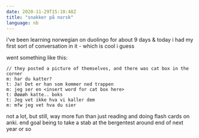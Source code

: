 ```yaml
---
date: 2020-11-29T15:10:48Z
title: "snakker på norsk"
language: nb
---
```


i've been learning norwegian on duolingo for about 9 days & today i had my first sort of conversation in it - which is cool i guess

went something like this:

    // they posted a picture of themselves, and there was cat box in the corner
    m: har du katter?
    t: Ja! Det er han som kommer ned trappen
    m: jeg ser en <insert word for cat box here>
    t: Øøøøh katte.. boks
    t: Jeg vet ikke hva vi kaller dem
    m: mfw jeg vet hva du sier

not a lot, but still, way more fun than just reading and doing flash cards on anki.
end goal being to take a stab at the bergentest around end of next year or so
